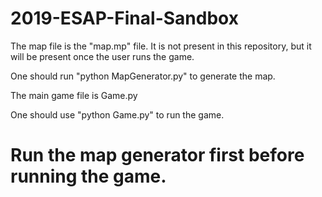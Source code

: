 # 2019-ESAP-Final-Sandbox

The map file is the "map.mp" file. It is not present in this repository, but it will be present once the user runs the game.

One should run "python MapGenerator.py" to generate the map.

The main game file is Game.py

One should use "python Game.py" to run the game.

# Run the map generator first before running the game.
